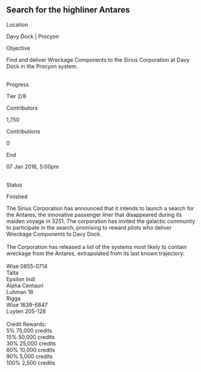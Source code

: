 ## Search for the highliner Antares

Location

Davy Dock \| Procyon

Objective

Find and deliver Wreckage Components to the Sirius Corporation at Davy
Dock in the Procyon system.

\
Progress

Tier 2/8

Contributors

1,750

Contributions

0

End

07 Jan 2016, 5:00pm

\
Status

Finished

The Sirius Corporation has announced that it intends to launch a search
for the Antares, the innovative passenger liner that disappeared during
its maiden voyage in 3251. The corporation has invited the galactic
community to participate in the search, promising to reward pilots who
deliver Wreckage Components to Davy Dock.\
\
The Corporation has released a list of the systems most likely to
contain wreckage from the Antares, extrapolated from its last known
trajectory:\
\
Wise 0855-0714\
Talta\
Epsilon Indi\
Alpha Centauri\
Luhman 16\
Rigga\
Wise 1639-6847\
Luyten 205-128\
\
Credit Rewards:\
5% 75,000 credits\
15% 50,000 credits\
30% 25,000 credits\
60% 10,000 credits\
90% 5,000 credits\
100% 2,500 credits
